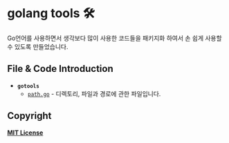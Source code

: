# golang tools 🛠
Go언어를 사용하면서 생각보다 많이 사용한 코드들을 패키지화 하여서 손 쉽게 사용할 수 있도록 만들었습니다.

## File & Code Introduction
- **`gotools`**
    - [`path.go`](./path.go) - 디렉토리, 파일과 경로에 관한 파일입니다.


## Copyright
[**MIT License**](./LICENSE)